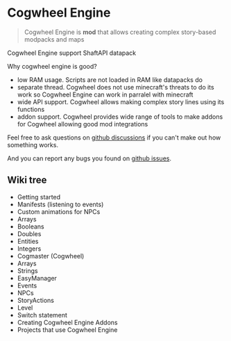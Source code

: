 # Cogwheel Engine

> Cogwheel Engine is **mod** that allows creating complex story-based modpacks and maps

Cogwheel Engine <a onclick="$story.to('/wiki/wiki.html?p=wiki/projects/shaft/awesome')">support</a> ShaftAPI datapack

Why cogwheel engine is good?
- low RAM usage. Scripts are not loaded in RAM like datapacks do
- separate thread. Cogwheel does not use minecraft's threats to do its work so Cogwheel Engine can work in parralel with minecraft
- wide API support. Cogwheel allows making complex story lines using its functions
- addon support. Cogwheel provides wide range of tools to make addons for Cogwheel allowing good mod integrations

Feel free to ask questions on [github discussions](https://github.com/orgs/StoryAnvil/discussions/categories/general) if you can't make out how something works.

And you can report any bugs you found on [github issues](https://github.com/StoryAnvil/ResourcesAndIssues/issues/new?template=CogwheelEngine.yaml).

## Wiki tree

- <a onclick="$story.to('/wiki/wiki.html?p=wiki/projects/cogwheel/start')">Getting started</a>
- <a onclick="$story.to('/wiki/wiki.html?p=wiki/projects/cogwheel/specs/manifest.sa.json')">Manifests (listening to events)</a>
- <a onclick="$story.to('/wiki/wiki.html?p=wiki/projects/cogwheel/animations')">Custom animations for NPCs</a>
- <a onclick="$story.to('/wiki/wiki.html?p=wiki/projects/cogwheel/specs/cogarray.sa.json')">Arrays</a>
- <a onclick="$story.to('/wiki/wiki.html?p=wiki/projects/cogwheel/specs/cogbool.sa.json')">Booleans</a>
- <a onclick="$story.to('/wiki/wiki.html?p=wiki/projects/cogwheel/specs/cogdouble.sa.json')">Doubles</a>
- <a onclick="$story.to('/wiki/wiki.html?p=wiki/projects/cogwheel/specs/cogentity.sa.json')">Entities</a>
- <a onclick="$story.to('/wiki/wiki.html?p=wiki/projects/cogwheel/specs/coginteger.sa.json')">Integers</a>
- <a onclick="$story.to('/wiki/wiki.html?p=wiki/projects/cogwheel/specs/cogmaster.sa.json')">Cogmaster (Cogwheel)</a>
- <a onclick="$story.to('/wiki/wiki.html?p=wiki/projects/cogwheel/specs/cogplayer.sa.json')">Arrays</a>
- <a onclick="$story.to('/wiki/wiki.html?p=wiki/projects/cogwheel/specs/cogstring.sa.json')">Strings</a>
- <a onclick="$story.to('/wiki/wiki.html?p=wiki/projects/cogwheel/specs/easymanager.sa.json')">EasyManager</a>
- <a onclick="$story.to('/wiki/wiki.html?p=wiki/projects/cogwheel/specs/events.sa.json')">Events</a>
- <a onclick="$story.to('/wiki/wiki.html?p=wiki/projects/cogwheel/specs/npc.sa.json')">NPCs</a>
- <a onclick="$story.to('/wiki/wiki.html?p=wiki/projects/cogwheel/specs/storyaction.sa.json')">StoryActions</a>
- <a onclick="$story.to('/wiki/wiki.html?p=wiki/projects/cogwheel/specs/storylevel.sa.json')">Level</a>
- <a onclick="$story.to('/wiki/wiki.html?p=wiki/projects/cogwheel/switch')">Switch statement</a>
- <a onclick="$story.to('/wiki/wiki.html?p=wiki/projects/cogwheel/addons/start')">Creating Cogwheel Engine Addons</a>
- <a onclick="$story.to('/wiki/dev.html?p=wiki/projects/cogwheel/awesome')">Projects that use Cogwheel Engine</a>
